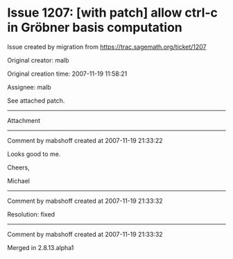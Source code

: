 # Issue 1207: [with patch] allow ctrl-c in Gröbner basis computation

Issue created by migration from https://trac.sagemath.org/ticket/1207

Original creator: malb

Original creation time: 2007-11-19 11:58:21

Assignee: malb

See attached patch.


---

Attachment


---

Comment by mabshoff created at 2007-11-19 21:33:22

Looks good to me.

Cheers,

Michael


---

Comment by mabshoff created at 2007-11-19 21:33:32

Resolution: fixed


---

Comment by mabshoff created at 2007-11-19 21:33:32

Merged in 2.8.13.alpha1
